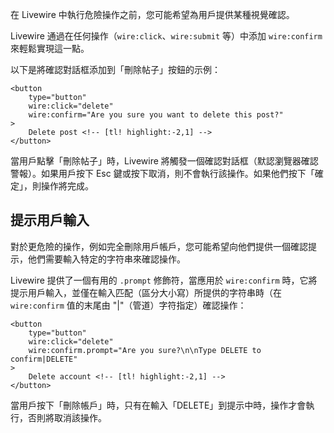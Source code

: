 在 Livewire 中執行危險操作之前，您可能希望為用戶提供某種視覺確認。

Livewire 通過在任何操作（`wire:click`、`wire:submit` 等）中添加 `wire:confirm` 來輕鬆實現這一點。

以下是將確認對話框添加到「刪除帖子」按鈕的示例：

```blade
<button
    type="button"
    wire:click="delete"
    wire:confirm="Are you sure you want to delete this post?"
>
    Delete post <!-- [tl! highlight:-2,1] -->
</button>
```

當用戶點擊「刪除帖子」時，Livewire 將觸發一個確認對話框（默認瀏覽器確認警報）。如果用戶按下 Esc 鍵或按下取消，則不會執行該操作。如果他們按下「確定」，則操作將完成。

## 提示用戶輸入

對於更危險的操作，例如完全刪除用戶帳戶，您可能希望向他們提供一個確認提示，他們需要輸入特定的字符串來確認操作。

Livewire 提供了一個有用的 `.prompt` 修飾符，當應用於 `wire:confirm` 時，它將提示用戶輸入，並僅在輸入匹配（區分大小寫）所提供的字符串時（在 `wire:confirm` 值的末尾由 "|"（管道）字符指定）確認操作：

```blade
<button
    type="button"
    wire:click="delete"
    wire:confirm.prompt="Are you sure?\n\nType DELETE to confirm|DELETE"
>
    Delete account <!-- [tl! highlight:-2,1] -->
</button>
```

當用戶按下「刪除帳戶」時，只有在輸入「DELETE」到提示中時，操作才會執行，否則將取消該操作。

